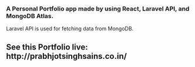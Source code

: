<h3>A Personal Portfolio app made by using React, Laravel API, and MongoDB Atlas.</h3>
Laravel API is used for fetching data from MongoDB.
<h2>See this Portfolio live: http://prabhjotsinghsains.co.in/</h2>
